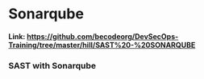 # Sonarqube
#### Link: https://github.com/becodeorg/DevSecOps-Training/tree/master/hill/SAST%20-%20SONARQUBE 

### SAST with Sonarqube
